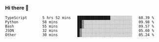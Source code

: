 ### Hi there 👋

<!--START_SECTION:waka-->

```text
TypeScript       5 hrs 52 mins   ███████████████░░░░░░░░░░   60.39 %
Python           58 mins         ██▒░░░░░░░░░░░░░░░░░░░░░░   09.98 %
Bash             55 mins         ██▒░░░░░░░░░░░░░░░░░░░░░░   09.57 %
JSON             32 mins         █▒░░░░░░░░░░░░░░░░░░░░░░░   05.60 %
Other            30 mins         █▒░░░░░░░░░░░░░░░░░░░░░░░   05.24 %
```

<!--END_SECTION:waka-->

<!--
**arlenxuzj/arlenxuzj** is a ✨ _special_ ✨ repository because its `README.md` (this file) appears on your GitHub profile.

Here are some ideas to get you started:

- 🔭 I’m currently working on ...
- 🌱 I’m currently learning ...
- 👯 I’m looking to collaborate on ...
- 🤔 I’m looking for help with ...
- 💬 Ask me about ...
- 📫 How to reach me: ...
- 😄 Pronouns: ...
- ⚡ Fun fact: ...
-->
